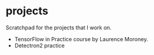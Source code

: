 # projects
Scratchpad for the projects that I work on.
- TensorFlow in Practice course by Laurence Moroney.
- Detectron2 practice
